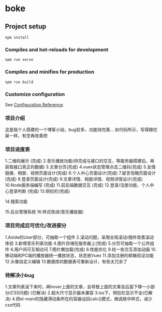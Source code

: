 # boke

## Project setup
```
npm install
```

### Compiles and hot-reloads for development
```
npm run serve
```

### Compiles and minifies for production
```
npm run build
```

### Customize configuration
See [Configuration Reference](https://cli.vuejs.org/config/).

### 项目介绍
这是我个人搭建的一个博客小站，bug较多，功能待完善...
如代码所示，写得跟坨屎一样，有空再改善把

### 项目进度表
1.二维码展示 (完成)
2.音乐播放功能(待完成与接口的交互，等服务器搭建后，再获取接口真正的数据)
3.文章分页(完成)
4.vuex状态管理点击二维码(完成)
5.友情链接、相册、视频页面设计(完成)
6.个人中心页面设计(完成)
7.留言信箱页面设计(完成)
8.登录页面设计(完成)
9.文章详情、相册详情、视频详情设计(完成)
10.Node服务端编写 (完成)
11.前后端数据交互 (完成)
12.登录/注册功能、个人中心登录判断 (完成)
13.侧拉栏(完成)

14.搜索功能

15.后台管理系统
16.样式改进(音乐播放器)

### 项目完成后可优化/改进部分
1.Aside的User部分，可抽取一个组件
2.滚动问题，采用全局滚动/插件改善滚动体验
3.新增音乐列表功能
4.图片存储在服务器上(完成)
5.分页可抽取一个公共组件
6.用户间可互相访问
7.图片懒加载(完成)
8.性能优化
9.给一些交互添加动画
10.移动端和PC端的播放器统一播放状态，状态放Vuex
11.添加注册的邮箱验证功能
12.头像自定义编辑
13.数据库的数据表可重新设计，有些太冗余了

### 待解决小bug
1.文章列表滚下来时，再hover上面的文章，会导致上面的文章及后面下移一小部分(CSS问题) (已解决)
2.超大尺寸显示器未兼容
3.ios下，侧拉栏显示不全(已解决)
4.把el-main的隐藏滑动条所在的容器设回calc()模式，微调居中样式，减少css代码
